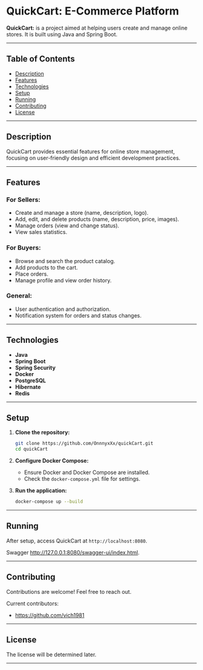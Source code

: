 # QuickCart: E-Commerce Platform

**QuickCart:**
is a project aimed at helping users create and manage online stores. It is built using Java and Spring Boot.

---

## Table of Contents

- [Description](#description)
- [Features](#features)
- [Technologies](#technologies)
- [Setup](#setup)
- [Running](#running)
- [Contributing](#contributing)
- [License](#license)

---

## Description

QuickCart provides essential features for online store management, focusing on user-friendly design and efficient development practices.

---

## Features

### For Sellers:
- Create and manage a store (name, description, logo).
- Add, edit, and delete products (name, description, price, images).
- Manage orders (view and change status).
- View sales statistics.

### For Buyers:
- Browse and search the product catalog.
- Add products to the cart.
- Place orders.
- Manage profile and view order history.

### General:
- User authentication and authorization.
- Notification system for orders and status changes.

---

## Technologies

- **Java**
- **Spring Boot**
- **Spring Security**
- **Docker**
- **PostgreSQL**
- **Hibernate**
- **Redis**

---

## Setup

1. **Clone the repository:**
    ```bash
    git clone https://github.com/OnnnyxXx/quickCart.git
    cd quickCart
    ```

2. **Configure Docker Compose:**
    - Ensure Docker and Docker Compose are installed.
    - Check the `docker-compose.yml` file for settings.

3. **Run the application:**
    ```bash
    docker-compose up --build
    ```

---

## Running

After setup, access QuickCart at `http://localhost:8080`.

Swagger http://127.0.0.1:8080/swagger-ui/index.html.

---

## Contributing

Contributions are welcome! Feel free to reach out.

Current contributors:

- https://github.com/vich1981

---

## License

The license will be determined later.

---
